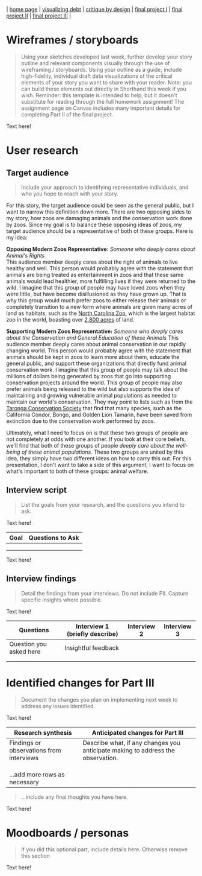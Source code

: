 | [home page](README.md) | [visualizing debt](visualizing-government-debt.md) | [critique by design](critique-by-design.md) | [final project I](final-project-part-one.md) | [final project II](final-project-part-two.md) | [final project III](final-project-part-three.md) |

# Wireframes / storyboards
> Using your sketches developed last week, further develop your story outline and relevant components visually through the use of wireframing / storyboards. Using your outline as a guide, include high-fidelity, individual draft data visualizations of the critical elements of your story you want to share with your reader. Note: you can build these elements out directly in Shorthand this week if you wish.  Reminder: this template is intended to help, but it doesn't substitute for reading through the full homework assignment!  The assignment page on Canvas includes many important details for completing Part II of the final project. 

Text here!

# User research 

## Target audience
> Include your approach to identifying representative individuals, and who you hope to reach with your story. 

For this story, the target audience could be seen as the general public, but I want to narrow this definition down more. There are two opposing sides to my story, how zoos are damaging animals and the conservation work done by zoos. Since my goal is to balance these opposing ideas of zoos, my target audience should be a representative of both of these groups. Here is my idea:

**Opposing Modern Zoos Representative:** _Someone who deeply cares about Animal's Rights_  
This audience member deeply cares about the right of animals to live healthy and well. This person would probably agree with the statement that animals are being treated as entertainment in zoos and that these same animals would lead healthier, more fulfilling lives if they were returned to the wild. I imagine that this group of people may have loved zoos when they were little, but have become disillusioned as they have grown up. That is why this group would much prefer zoos to either release their animals or completely transition to a new form where animals are given many acres of land as habitats, such as the [North Carolina Zoo](https://www.nczoo.org/visit/about-zoo#:~:text=From%20critically%20endangered%20vultures%20and,for%20more%20than%20two%20decades.&text=Just%20a%20reminder%E2%80%A6,world's%20largest%20natural%20habitat%20zoo.), which is the largest habitat zoo in the world, boasting over [2,800 acres](https://www.dncr.nc.gov/news/press-releases/2024/03/13/north-carolina-zoo-ranks-among-top-10-best-zoos-nation#:~:text=As%20the%20world's%20largest%20natural,treat%20for%20its%20golden%20anniversary.) of land.

**Supporting Modern Zoos Representative:** _Someone who deeply cares about the Conservation and General Education of these Animals_
This audience member deeply cares about animal conservation in our rapidly changing world. This person would probably agree with the statement that animals should be kept in zoos to learn more about them, educate the general public, and support these organizations that directly fund animal conservation work. I imagine that this group of people may talk about the millions of dollars being generated by zoos that go into supporting conservation projects around the world. This group of people may also prefer animals being released to the wild but also supports the idea of maintaining and growing vulnerable animal populations as needed to maintain our world's conservation. They may point to lists such as from the [Taronga Conservation Society](https://taronga.org.au/news/2017-05-22/10-endangered-species-saved-extinction-zoos) that find that many species, such as the California Condor, Bongo, and Golden Lion Tamarin, have been saved from extinction due to the conservation work performed by zoos.

Ultimately, what I need to focus on is that these two groups of people are not completely at odds with one another. If you look at their core beliefs, we'll find that both of these groups of people _deeply care about the well-being of these animal populations._ These two groups are united by this idea, they simply have two different ideas on how to carry this out. For this presentation, I don't want to take a side of this argument, I want to focus on what's important to both of these groups: animal welfare.

## Interview script
> List the goals from your research, and the questions you intend to ask. 

Text here!

| Goal | Questions to Ask |
|------|------------------|
|      |                  |
|      |                  |
|      |                  |


Text here!

## Interview findings
> Detail the findings from your interviews.  Do not include PII.  Capture specific insights where possible.

Text here!

| Questions               | Interview 1 (briefly describe) | Interview 2 | Interview 3 |
|-------------------------|--------------------------------|-------------|-------------|
| Question you asked here | Insightful feedback            |             |             |
|                         |                                |             |             |
|                         |                                |             |             |


# Identified changes for Part III
> Document the changes you plan on implementing next week to address any issues identified.  

Text here!

| Research synthesis                       | Anticipated changes for Part III                                                |
|------------------------------------------|---------------------------------------------------------------------------------|
| Findings or observations from interviews | Describe what, if any changes you anticipate making to address the observation. |
|                                          |                                                                                 |
|                                          |                                                                                 |
|                                          |                                                                                 |
| ...add more rows as necessary            |                                                                                 |

> ...include any final thoughts you have here. 

Text here!

# Moodboards / personas
> If you did this optional part, include details here.  Otherwise remove this section

Text here!


